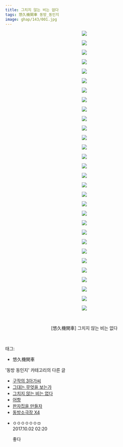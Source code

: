 ```yaml
---
title: 그치지 않는 비는 없다
tags: 悠久機関車 동방_동인지
image: ghap/143/001.jpg
---
```

<div class="article">
<p style="text-align: center; clear: none; float: none;"><img src="{{ site.nasurl }}/ghap/143/001.jpg"/></p>
<p style="text-align: center; clear: none; float: none;"><img src="{{ site.nasurl }}/ghap/143/002.jpg"/></p>
<p style="text-align: center; clear: none; float: none;"><img src="{{ site.nasurl }}/ghap/143/003.jpg"/></p>
<p style="text-align: center; clear: none; float: none;"><img src="{{ site.nasurl }}/ghap/143/004.jpg"/></p>
<p style="text-align: center; clear: none; float: none;"><img src="{{ site.nasurl }}/ghap/143/005.jpg"/></p>
<p style="text-align: center; clear: none; float: none;"><img src="{{ site.nasurl }}/ghap/143/006.jpg"/></p>
<p style="text-align: center; clear: none; float: none;"><img src="{{ site.nasurl }}/ghap/143/007.jpg"/></p>
<p style="text-align: center; clear: none; float: none;"><img src="{{ site.nasurl }}/ghap/143/008.jpg"/></p>
<p style="text-align: center; clear: none; float: none;"><img src="{{ site.nasurl }}/ghap/143/009.jpg"/></p>
<p style="text-align: center; clear: none; float: none;"><img src="{{ site.nasurl }}/ghap/143/010.jpg"/></p>
<p style="text-align: center; clear: none; float: none;"><img src="{{ site.nasurl }}/ghap/143/011.jpg"/></p>
<p style="text-align: center; clear: none; float: none;"><img src="{{ site.nasurl }}/ghap/143/012.jpg"/></p>
<p style="text-align: center; clear: none; float: none;"><img src="{{ site.nasurl }}/ghap/143/013.jpg"/></p>
<p style="text-align: center; clear: none; float: none;"><img src="{{ site.nasurl }}/ghap/143/014.jpg"/></p>
<p style="text-align: center; clear: none; float: none;"><img src="{{ site.nasurl }}/ghap/143/015.jpg"/></p>
<p style="text-align: center; clear: none; float: none;"><img src="{{ site.nasurl }}/ghap/143/016.jpg"/></p>
<p style="text-align: center; clear: none; float: none;"><img src="{{ site.nasurl }}/ghap/143/017.jpg"/></p>
<p style="text-align: center; clear: none; float: none;"><img src="{{ site.nasurl }}/ghap/143/018.jpg"/></p>
<p style="text-align: center; clear: none; float: none;"><img src="{{ site.nasurl }}/ghap/143/019.jpg"/></p>
<p style="text-align: center; clear: none; float: none;"><img src="{{ site.nasurl }}/ghap/143/020.jpg"/></p>
<p style="text-align: center; clear: none; float: none;"><img src="{{ site.nasurl }}/ghap/143/021.jpg"/></p>
<p style="text-align: center; clear: none; float: none;"><img src="{{ site.nasurl }}/ghap/143/022.jpg"/></p>
<p style="text-align: center; clear: none; float: none;"><img src="{{ site.nasurl }}/ghap/143/023.jpg"/></p>
<p style="text-align: center; clear: none; float: none;"><img src="{{ site.nasurl }}/ghap/143/024.jpg"/></p>
<p style="text-align: center; clear: none; float: none;"><img src="{{ site.nasurl }}/ghap/143/025.jpg"/></p>
<p style="text-align: center; clear: none; float: none;"><img src="{{ site.nasurl }}/ghap/143/026.jpg"/></p>
<p style="text-align: center; clear: none; float: none;"><img src="{{ site.nasurl }}/ghap/143/027.jpg"/></p>
<p style="text-align: center; clear: none; float: none;"><img src="{{ site.nasurl }}/ghap/143/028.jpg"/></p>
<p style="text-align: center; clear: none; float: none;"><img src="{{ site.nasurl }}/ghap/143/029.jpg"/></p>
<p style="text-align: center; clear: none; float: none;"><img src="{{ site.nasurl }}/ghap/143/030.jpg"/></p>
<p style="text-align: center; clear: none; float: none;"><br/></p>
<p style="text-align: center; clear: none; float: none;">[悠久機関車] 그치지 않는 비는 없다</p>
<p><br/></p>
</div><div class="tagTrail">
<p>태그: </p>
<ul>
<li>悠久機関車</li>
</ul>
</div><div class="another">
<p>'동방 동인지' 카테고리의 다른 글</p>
<ul>
<li><a href="/2016-06-18-ghap_145">구작의 3아가씨</a></li>
<li><a href="/2016-06-18-ghap_144">그대는 무엇을 보는가</a></li>
<li><a href="/2016-06-18-ghap_143">그치지 않는 비는 없다</a></li>
<li><a href="/2016-06-18-ghap_142">어항</a></li>
<li><a href="/2016-06-18-ghap_141">판자집을 만들자</a></li>
<li><a href="/2016-06-18-ghap_139">동방소극장 X4</a></li>
</ul>
</div><div class="cb_module cb_fluid">
<div class="cb_wrt cb_profile">
<div class="comment">
<ul>
<li class="cb_thumb_off" id="comment15094739">
<div class="cb_comment_area">
<div class="cb_info_area">
<div class="cb_section">
<span class="cb_nick_name">ㅇㅇㅇㅇㅇㅇㅁ</span>
</div>
<div class="cb_section">
<span class="cb_date">2017.10.02 02:20 </span>
</div>
</div>
<div class="cb_dsc_comment">
<p class="cb_dsc">
											좋다
										</p>
</div>
</div></li>
</ul>
</div>
</div><!-- commentList close -->
</div>